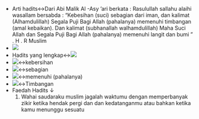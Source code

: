 - Arti hadits↔Dari Abi Malik Al -Asy ’ari berkata : Rasulullah sallahu alaihi wasallam bersabda : “Kebesihan (suci) sebagian dari iman, dan kalimat (Alhamdulillah) Segala Puji Bagi Allah (pahalanya) memenuhi timbangan (amal kebaikan). Dan kalimat (subhanallah walhamdulillah) Maha Suci Allah dan Segala Puji Bagi Allah (pahalanya) memenuhi langit dan bumi ” . H . R Muslim
- ![](https://remnote-user-data.s3.amazonaws.com/qKedX0T8-Q3TEnrAsIHLXsVqVuM5S9pg4uU8YrJ2biu8hutSE2dL7uUFq56EIRl_iV9woNGQQqnI54AKXMnllq6NbZfc5zLl35RvxSbCbPcyoegwCIxF6NOxltjK-vIS.png) 
- Hadits yang lengkap↔![](https://remnote-user-data.s3.amazonaws.com/KAhwZFpNLqY9IY5-LGCMsNPlXh1cBYdW9U2TT5p63xTt96lm7gwPQdYL5CS5Kk8wrNTeKwo3uIyyd5u-i9UBwUQ9F8FF-TKel9Mzk-1JsKPekTe0fCrvkAfr-XFJeZcu.png)
- ![](https://remnote-user-data.s3.amazonaws.com/szKI4E05U12uP_LuEb0vCHuANDcdfYEwnXJvZO8BKDuRzOoYj9S7sgrVFfBtiNietgLJjoVHGN5p8qRz8TIwivS8HRm9b2Jm01gzApm_PE7HpLN8gvi4425gwvHoEl4h.png)↔kebersihan
- ![](https://remnote-user-data.s3.amazonaws.com/LYKu8pEncdgIPVa0xQKA8B8XpesN0EY30H9OgpKCZnjK0fozNr1rpI8XNW9bQhd-cgXcpjUAsEIm9iA4rOx_rrvKr197aAS_4rqziKSEDbbGIQIVLyCs1TNLc71C8VB4.png)↔sebagian
- ![](https://remnote-user-data.s3.amazonaws.com/bZHZbQubUX35xrOs5E3Cz93cQ1I8jywEvKhDHHr2MEwl2Qzxb6qaKXFFFegd9vdQQ-w8g8q-DXhqbqbq8Udd3H_bG-sulbjdASLaFvBX_wMhPQ3V0Wz36ec5jwh6kh55.png)↔memenuhi (pahalanya)
- ![](https://remnote-user-data.s3.amazonaws.com/9Qxs2dD_1J-znpmJztmytAq2IgNXRPIQT34AixpQLnXp18oOUerfG_04COSHIIF131DNsutPhTyE2bllilWL6ruuKbw1viWorR5jIjBShf197ipL5kLmuMlN4CgI6ynv.png)↔Timbangan
- Faedah Hadits ↓ 
    1. Wahai saudaraku muslim jagalah waktumu dengan memperbanyak zikir ketika hendak pergi dan dan kedatanganmu atau bahkan ketika kamu menunggu sesuatu
